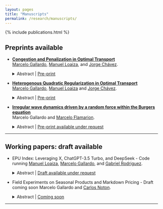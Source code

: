 ```yaml
---
layout: pages
title: "Manuscripts"
permalink: /research/manuscripts/
---
```


<style> 

  strong{
    color: #003d90;
  }

</style>

{% include publications.html %}
## Preprints available


* **[Congestion and Penalization in Optimal Transport](https://marcelogallardob.github.io/files/books-and-papers/congestion_penalization_optimal_transport.pdf)**    
  [Marcelo Gallardo](https://marcelogallardob.github.io/), [Manuel Loaiza](https://github.com/ManuelLoaizaV), and [Jorge Chávez](https://www.pucp.edu.pe/profesor/jorge-chavez-fuentes).  
  <details>
    <summary>Abstract | <a href="https://arxiv.org/abs/2410.07363" target="_blank">Pre-print</a></summary>
    We propose a new model that transforms the classical discrete optimal transport framework by incorporating heterogeneous congestion costs and replacing traditional equality constraints with weighted penalization terms. The resulting formulation is a strictly convex optimization problem that better captures demand–supply imbalances in economic matching contexts and the congestion phenomenon. We first introduce the model and establish existence and uniqueness of the optimal transport plan under general conditions. For interior solutions, we present two analytical methods—based on the Neumann series expansion and the Sherman–Morrison formula—and develop a practical $O((N+L)N^2L^2)$ algorithm for computing the optimum. We then address the case of infinitely many types, corresponding to optimal transport on measure spaces, absolutely continuous with respect to Lebesgue, and prove existence and uniqueness under reasonable assumptions via infinite-dimensional optimization methods. Finally, we illustrate the applicability of our framework with examples from Peru’s health and education sectors, showing how it yields allocation patterns that differ from classical approaches and provide more accurate predictions. Pre-print in arXiv differs from the last version.
  </details>

* **[Heterogenous Quadratic Regularization in Optimal Transport](https://marcelogallardob.github.io/files/books-and-papers/heterogenous_quadratic_regularization_ot.pdf)**   
[Marcelo Gallardo](https://marcelogallardob.github.io/), [Manuel Loaiza](https://github.com/ManuelLoaizaV) and [Jorge Chávez](https://www.pucp.edu.pe/profesor/jorge-chavez-fuentes).  
  <details>
    <summary>Abstract | <a href="{{ "https://marcelogallardob.github.io/files/books-and-papers/heterogenous_quadratic_regularization_ot.pdf" | relative_url }}" target="_blank">Pre-print</a></summary>
    In this paper, we build upon the optimal transport quadratic regularization model to develop a framework that incorporates congestion costs, particularly in matching within the healthcare and education sectors. Specifically, we introduce a model with heterogeneous quadratic costs. We analyze the model's properties under specific cases, extending the existing literature. Furthermore, we explore key structural characteristics of the model and provide numerical examples illustrating why this formulation more accurately captures real-world phenomena, particularly in the Peruvian context. The main result consists of identifying a specific type of corner solution when matching the same number of clusters, i.e., N=L.
  </details>

* **[Irregular wave dynamics driven by a random force within the Burgers equation](https://marcelogallardob.github.io/files/books-and-papers/edp_paper.pdf)**   
  Marcelo Gallardo and [Marcelo Flamarion](https://scholar.google.com/citations?user=YROzmEAAAAAJ&hl=en).  
  <details>
    <summary>Abstract | <a href="https://marcelogallardob.github.io/files/books-and-papers/edp_paper.pdf" target="_blank">Pre-print available under request</a></summary>
    In this article, we study the classical Burgers equation as a model for random fields. First, we consider initial data defined as a sum of harmonics with random phases and compute the blow-up time. Several simulations are performed, revealing that, while the critical blow-up time is approximately distributed according to a Gaussian law, the statistical tests reject the normality hypothesis. For the viscous case, we analyze waves driven by a random force. Using the Cole-Hopf transformation, the averaged wave field is computed numerically. Through a change of variables, we demonstrate that randomness primarily affects the phase of the wave field. Assuming the phase follows a uniform distribution, we show that the averaged field spreads and diminishes over time.

  </details>
---

## Working papers: draft available


* EPU Index: Leveraging X, ChatGPT-3.5 Turbo, and DeepSeek - Code running 
  [Manuel Loaiza](https://github.com/ManuelLoaizaV), [Marcelo Gallardo](https://marcelogallardob.github.io/), and [Gabriel Rodriguez](https://www.pucp.edu.pe/profesor/gabriel-rodriguez-briones/).  
  <details>
    <summary>Abstract | <a href="" target="_blank"> Draft available under request </a></summary>
    This paper develops a new political-economic uncertainty index based on tweets from influential figures in Peruvian politics and economics. Tweets are analyzed using GPT-3.5 Turbo, generating a time series of political-economic uncertainty.
  </details>

* Field Experiments on Seasonal Products and Markdown Pricing - Draft coming soon
  Marcelo Gallardo and [Carlos Noton](https://economiayadministracion.uc.cl/docentes/carlos-noton/).  
  <details>
    <summary>Abstract | <a href="" target="_blank">Coming soon</a></summary>
  </details>
---
